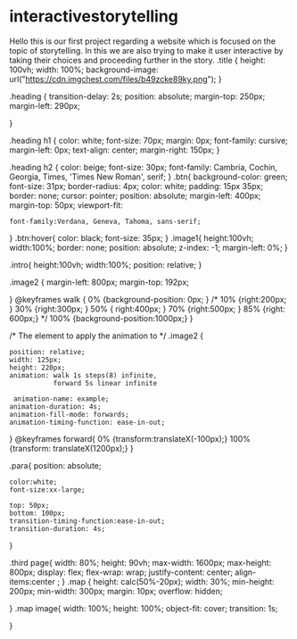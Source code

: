 # interactivestorytelling
Hello this is our first project regarding a website which is focused on the topic of storytelling.
In this we are also trying to make it user interactive by taking their choices and proceeding further in the story.
.title {
    height: 100vh;
    width: 100%;
    background-image: url("https://cdn.imgchest.com/files/b49zcke89ky.png");
}

.heading {
    transition-delay: 2s;
    position: absolute;
    margin-top: 250px;
    margin-left: 290px;

}

.heading h1 {
    color: white;
    font-size: 70px;
    margin: 0px;
    font-family: cursive;
    margin-left: 0px;
    text-align: center;
    margin-right: 150px;
}

.heading h2 {
    color: beige;
    font-size: 30px;
    font-family: Cambria, Cochin, Georgia, Times, 'Times New Roman', serif;
}
.btn{
    background-color: green;
    font-size: 31px;
    border-radius: 4px;
    color: white;
    padding: 15px 35px;
    border: none;
    cursor: pointer;
    position: absolute;
    margin-left: 400px;
    margin-top: 50px;
    viewport-fit: 
    
    font-family:Verdana, Geneva, Tahoma, sans-serif;
}
.btn:hover{
    color: black;
    font-size: 35px;
}
.image1{
    height:100vh;
    width:100%;
    border: none;
    position: absolute;
    z-index: -1;
    margin-left: 0%;
}

.intro{
    height:100vh;
    width:100%;
    position: relative;
}

.image2 {
    margin-left: 800px;
    margin-top: 192px;
   
  }
   @keyframes walk {
    0%   {background-position: 0px; }
    /* 10%  {right:200px; }
    30%   {right:300px; }
    50%  { right:400px; }
    70%  {right:500px; }
    85%  {right: 600px;} */
    100%  {background-position:1000px;}
  }
   
  /* The element to apply the animation to */
  .image2 {
   
    position: relative;
    width: 125px;
    height: 220px;
    animation: walk 1s steps(8) infinite,
               forward 5s linear infinite
    
     animation-name: example;
    animation-duration: 4s;
    animation-fill-mode: forwards;
    animation-timing-function: ease-in-out;
     
  }
  @keyframes forward{
    0% {transform:translateX(-100px);}
    100% {transform: translateX(1200px);}
  }


.para{
    position: absolute;
    
    color:white;
    font-size:xx-large;
    
    top: 50px;
    bottom: 100px;
    transition-timing-function:ease-in-out;
    transition-duration: 4s;

    
}

.third page{
    width: 80%;
    height: 90vh;
    max-width: 1600px;
    max-height: 800px;
    display: flex;
    flex-wrap: wrap;
    justify-content: center;
    align-items:center ;
}
.map {
    height: calc(50%-20px);
    width: 30%;
    min-height: 200px;
    min-width: 300px;
    margin: 10px;
    overflow: hidden;

}
.map image{
    width: 100%;
    height: 100%;
    object-fit: cover;
    transition: 1s;

}
